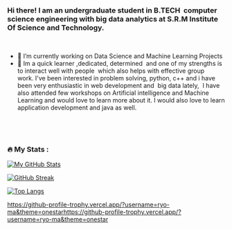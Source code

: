 ### Hi there! I am an undergraduate student in B.TECH  computer science engineering with big data analytics at S.R.M Institute Of Science and Technology.
​
- 🔭 I’m currently working on Data Science and Machine Learning Projects
- 🌱 Im a quick learner ,dedicated, determined  and one of my strengths is to interact well with people  which also helps with effective group work. I've been interested in problem solving, python, c++ and i have been very enthusiastic in web development and  big data lately,  I have also attended few workshops on Artificial intelligence and Machine Learning and would love to learn more about it. I would also love to learn application development and java as well.

​
---

### :fire: My Stats :

[![My GitHub Stats](https://github-readme-stats.vercel.app/api/?username=Manasa2506&count_private=true&theme=tokyonight&showicons=true)]()

[![GitHub Streak](http://github-readme-streak-stats.herokuapp.com?user=Manasa2506&theme=dark&background=000000)](https://git.io/streak-stats)

[![Top Langs](https://github-readme-stats.vercel.app/api/top-langs/?username=Manasa2506)](https://github.com/anuraghazra/github-readme-stats)

https://github-profile-trophy.vercel.app/?username=ryo-ma&theme=onestarhttps://github-profile-trophy.vercel.app/?username=ryo-ma&theme=onestar


<!--
**Manasa2506/Manasa2506** is a ✨ _special_ ✨ repository because its `README.md` (this file) appears on your GitHub profile.

Here are some ideas to get you started:

- 🔭 I’m currently working on ...
- 🌱 I’m currently learning ...
- 👯 I’m looking to collaborate on ...
- 🤔 I’m looking for help with ...
- 💬 Ask me about ...
- 📫 How to reach me: ...
- 😄 Pronouns: ...
- ⚡ Fun fact: ...
-->
